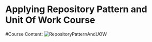 # Applying Repository Pattern and Unit Of Work Course

#Course Content:
![RepositoryPatternAndUOW](https://user-images.githubusercontent.com/71642642/210155505-f12e7221-18b6-4d4b-ae58-8005eda866ae.png)
